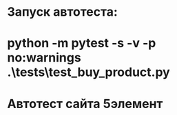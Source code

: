 # Запуск автотеста:
# python -m pytest -s -v  -p no:warnings .\tests\test_buy_product.py
# Автотест сайта 5элемент
